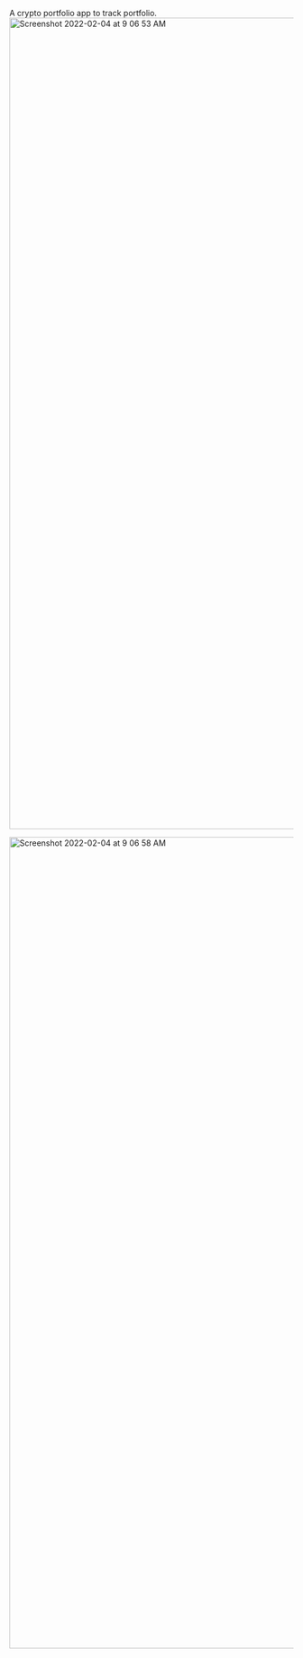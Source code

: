 A crypto portfolio app to track portfolio.
<img width="1440" alt="Screenshot 2022-02-04 at 9 06 53 AM" src="https://user-images.githubusercontent.com/81908636/152467982-3f6f6e23-0b38-4781-83db-6d330edc85dc.png">


<img width="1440" alt="Screenshot 2022-02-04 at 9 06 58 AM" src="https://user-images.githubusercontent.com/81908636/152468094-97814ef2-af07-41ae-96df-089c64cb393e.png">
